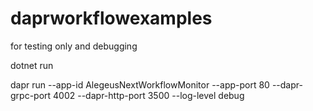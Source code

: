 # daprworkflowexamples
for testing only and debugging


dotnet run


dapr run --app-id AlegeusNextWorkflowMonitor --app-port 80 --dapr-grpc-port 4002 --dapr-http-port 3500 --log-level debug

